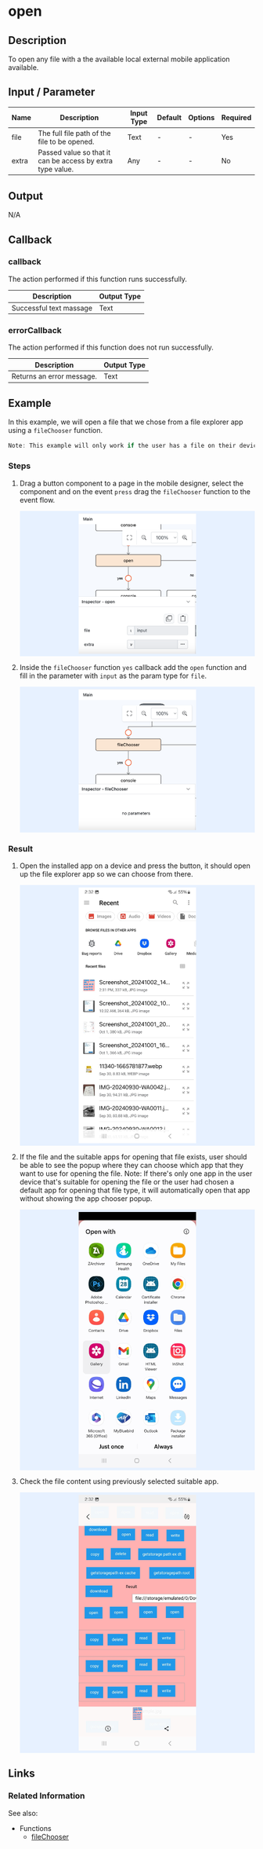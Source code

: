 # open

## Description

To open any file with a the available local external mobile application available.

## Input / Parameter

| Name | Description | Input Type | Default | Options | Required |
| ------ | ------ | ------ | ------ | ------ | ------ |
| file | The full file path of the file to be opened. | Text | - | - | Yes |
| extra | Passed value so that it can be access by extra type value. | Any | - | - | No |

## Output

N/A

## Callback

### callback

The action performed if this function runs successfully.

| Description | Output Type |
| ------ | ------ |
| Successful text massage  | Text |

### errorCallback

The action performed if this function does not run successfully.

| Description | Output Type |
| ------ | ------ |
| Returns an error message. | Text |

## Example

In this example, we will open a file that we chose from a file explorer app using a `fileChooser` function.

```js
Note: This example will only work if the user has a file on their device with the suitable app to open the file.
```

### Steps

1. Drag a button component to a page in the mobile designer, select the component and on the event `press` drag the `fileChooser` function to the event flow.

    <div style="display:flex; align-items:center; justify-content:center; background-color: #E7F1FF;">
        <img src="./open-step-1.png"
        style="width: 50%; padding: 5px;"/>
    </div>

2. Inside the `fileChooser` function `yes` callback add the `open` function and fill in the parameter with `input` as the param type for `file`.

    <div style="display:flex; align-items:center; justify-content:center; background-color: #E7F1FF;">
        <img src="./open-step-2.png"
        style="width: 50%; padding: 5px;"/>
    </div>

### Result

1. Open the installed app on a device and press the button, it should open up the file explorer app so we can choose from there.

    <div style="display:flex; align-items:center; justify-content:center; background-color: #E7F1FF;">
        <img src="./open-result-1.png"
        style="width: 50%; padding: 5px;"/>
    </div>

2. If the file and the suitable apps for opening that file exists, user should be able to see the popup where they can choose which app that they want to use for opening the file. Note: If there's only one app in the user device that's suitable for opening the file or the user had chosen a default app for opening that file type, it will automatically open that app without showing the app chooser popup.

    <div style="display:flex; align-items:center; justify-content:center; background-color: #E7F1FF;">
        <img src="./open-result-2.png"
        style="width: 50%; padding: 5px;"/>
    </div>

3. Check the file content using previously selected suitable app.

    <div style="display:flex; align-items:center; justify-content:center; background-color: #E7F1FF;">
        <img src="./open-result-3.png"
        style="width: 50%; padding: 5px;"/>
    </div>

## Links

### Related Information

See also:

- Functions
    -  [fileChooser](/document/client/006-actions-and-visual-logic/action-reference/cordova/Device/fileChooser/fileChooser.md)